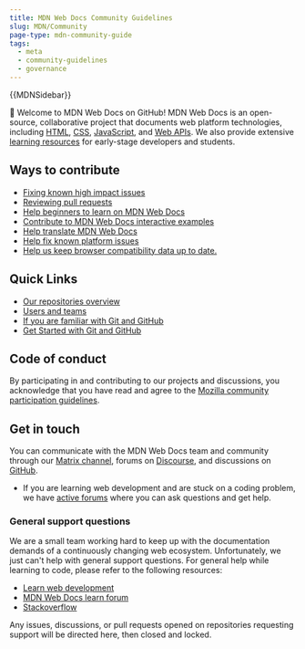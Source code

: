 ```yaml
---
title: MDN Web Docs Community Guidelines
slug: MDN/Community
page-type: mdn-community-guide
tags:
  - meta
  - community-guidelines
  - governance
---
```

{{MDNSidebar}}

👋 Welcome to MDN Web Docs on GitHub! MDN Web Docs is an open-source, collaborative project that documents web platform technologies, including [HTML](/en-US/docs/Web/HTML), [CSS](/en-US/docs/Web/CSS), [JavaScript](/en-US/docs/Web/JavaScript), and [Web APIs](/en-US/docs/Web/API). We also provide extensive [learning resources](/en-US/docs/Learn) for early-stage developers and students.

## Ways to contribute

[//]: # "TODO: Remember to update these links as we move the documentation around."

- [Fixing known high impact issues](https://github.com/orgs/mdn/projects/25/views/1)
- [Reviewing pull requests](/en-US/docs/MDN/Community/Pull_requests/)
- [Help beginners to learn on MDN Web Docs](/en-US/docs/MDN/Community/Learn_forum/)
- [Contribute to MDN Web Docs interactive examples](https://github.com/mdn/interactive-examples/blob/main/CONTRIBUTING.md)
- [Help translate MDN Web Docs](/en-US/docs/MDN/Community/Contributing/Translated_content)
- [Help fix known platform issues](https://github.com/mdn/yari/issues)
- [Help us keep browser compatibility data up to date.](https://github.com/mdn/browser-compat-data)

## Quick Links

- [Our repositories overview](contributing/our-repositories/)
- [Users and teams](users-teams/)
- [If you are familiar with Git and GitHub](./contributing/getting-started/general/index.md)
- [Get Started with Git and GitHub](./contributing/getting-started/beginners/index.md)

## Code of conduct

By participating in and contributing to our projects and discussions, you acknowledge that you have read and agree to the [Mozilla community participation guidelines](https://github.com/mdn/mdn-community/blob/main/CODE_OF_CONDUCT.md).

## Get in touch

You can communicate with the MDN Web Docs team and community through our [Matrix channel](https://chat.mozilla.org/#/room/#mdn:mozilla.org), forums on [Discourse](https://discourse.mozilla.org/c/mdn/236), and discussions on [GitHub](https://github.com/mdn/mdn-community/discussions).

- If you are learning web development and are stuck on a coding problem, we have [active forums](https://discourse.mozilla.org/c/mdn/learn/250) where you can ask questions and get help.

### General support questions

We are a small team working hard to keep up with the documentation demands of a continuously changing web ecosystem. Unfortunately, we just can't help with general support questions. For general help while learning to code, please refer to the following resources:

- [Learn web development](https://developer.mozilla.org/docs/Learn)
- [MDN Web Docs learn forum](https://discourse.mozilla.org/c/mdn/learn/250)
- [Stackoverflow](https://stackoverflow.com/questions/)

Any issues, discussions, or pull requests opened on repositories requesting support will be directed here, then closed and locked.
